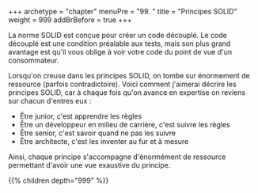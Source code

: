 +++
archetype = "chapter"
menuPre = "99. "
title = "Principes SOLID"
weight = 999
addBrBefore = true
+++

La norme SOLID est conçue pour créer un code découplé. Le code découplé est une condition préalable aux tests, mais son plus grand avantage est qu'il vous oblige à voir votre code du point de vue d'un consommateur.

Lorsqu'on creuse dans les principes SOLID, on tombe sur énormement de ressource (parfois contradictoire). Voici comment j'aimerai décrire les principes SOLID, car à chaque fois qu'on avance en expertise on reviens sur chacun d'entres eux :

- Être junior, c'est apprendre les règles
- Être un développeur en milieu de carrière, c'est suivre les règles
- Être senior, c'est savoir quand ne pas les suivre
- Être architecte, c'est les inventer au fur et à mesure

Ainsi, chaque principe s'accompagne d'énormément de ressource permettant d'avoir une vue exaustive du principe.

{{% children depth="999" %}}
